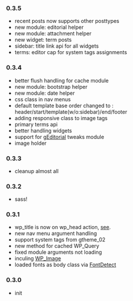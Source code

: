 ### 0.3.5
* recent posts now supports other posttypes
* new module: editorial helper
* new module: attachment helper
* new widget: term posts
* sidebar: title link api for all widgets
* terms: editor cap for system tags assignments

### 0.3.4
* better flush handling for cache module
* new module: bootstrap helper
* new module: date helper
* css class in nav menus
* default template base order changed to : header/start/template(w/o:sidebar)/end/footer
* adding responsive class to image tags
* primary terms api
* better handling widgets
* support for [gEditorial](https://github.com/geminorum/geditorial) tweaks module
* image holder

### 0.3.3
* cleanup almost all

### 0.3.2
* sass!

### 0.3.1
* wp_title is now on wp_head action, [see](https://make.wordpress.org/core/2014/10/29/title-tags-in-4-1/).
* new nav menu argument handling
* support system tags from gtheme_02
* new method for cached WP_Query
* fixed module arguments not loading
* inculing [WP_Image](https://github.com/markoheijnen/WP_Image)
* loaded fonts as body class via [FontDetect](https://github.com/JenniferSimonds/FontDetect)

### 0.3.0
* init
